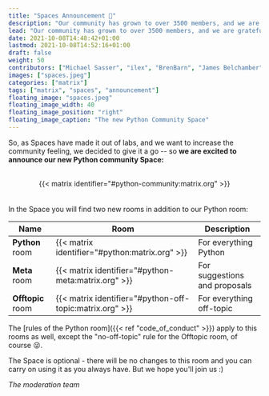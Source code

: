 ```yaml
---
title: "Spaces Announcement 🎉"
description: "Our community has grown to over 3500 members, and we are grateful for everyone who is bearing with us. Thanks Pythoneers!"
lead: "Our community has grown to over 3500 members, and we are grateful for everyone who is bearing with us. Thanks Pythoneers!<br /> As we grow, we want to provide space for more conversations. Keeping discussion on-topic in this room is the right thing to do, but off-topic conversation is fun -- and it builds a stronger community."
date: 2021-10-08T14:48:42+01:00
lastmod: 2021-10-08T14:52:16+01:00
draft: false
weight: 50
contributors: ["Michael Sasser", "ilex", "BrenBarn", "James Belchamber"]
images: ["spaces.jpeg"]
categories: ["matrix"]
tags: ["matrix", "spaces", "announcement"]
floating_image: "spaces.jpeg"
floating_image_width: 40
floating_image_position: "right"
floating_image_caption: "The new Python Community Space"
---
```


<!-- {{< img src="spaces.jpeg" alt="spaces image" caption="<center><em>The new Python Community Space </em></center>" class="border-0" >}} -->

<!-- As we grow, we want to provide space for more conversations. Keeping -->
<!-- discussion on-topic in this room is the right thing to do, but off-topic -->
<!-- conversation is fun -- and it builds a stronger community. -->

So, as Spaces have made it out of labs, and we want to increase the community
feeling, we decided to give it a go -- so
**we are excited to announce our new Python community Space:**
<br /><br />

<center>
{{< matrix identifier="#python-community:matrix.org" >}}
</center>
<br /><br />
In the Space you will find two new rooms in addition to our Python room:

| Name              | Room                                                     | Description                   |
| ----------------- | -------------------------------------------------------- | ----------------------------- |
| **Python** room   | {{< matrix identifier="#python:matrix.org" >}}           | For everything Python         |
| **Meta** room     | {{< matrix identifier="#python-meta:matrix.org" >}}      | For suggestions and proposals |
| **Offtopic** room | {{< matrix identifier="#python-off-topic:matrix.org" >}} | For everything off-topic      |

The [rules of the Python room]({{< ref "code_of_conduct" >}}) apply to this
rooms as well, except the "no-off-topic" rule for the Offtopic room, of
course 😜.

The Space is optional - there will be no changes to this room and you can
carry on using it as you always have. But we hope you'll join us :)

_The moderation team_
